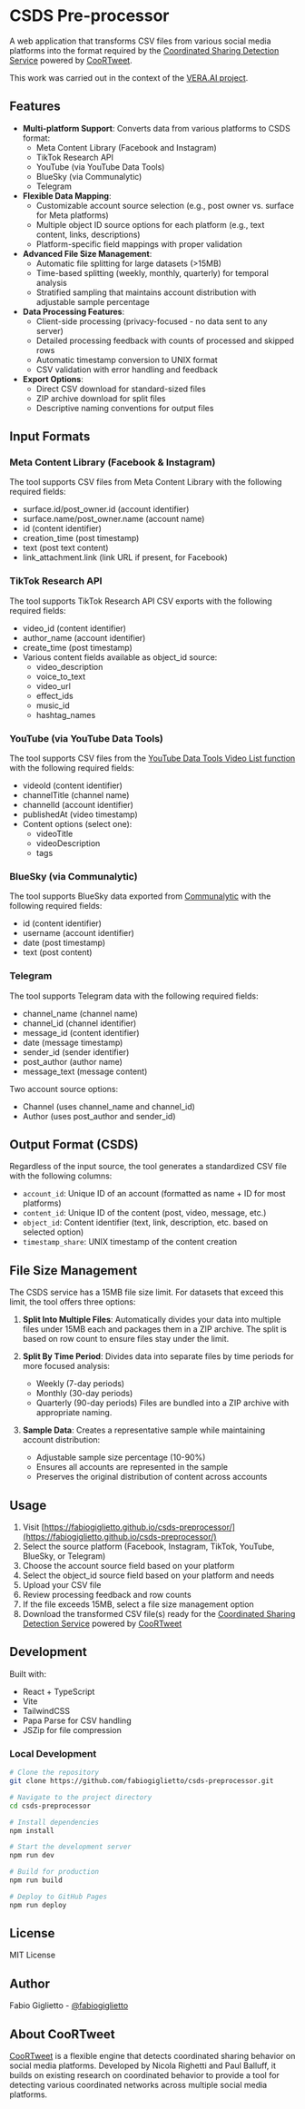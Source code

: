 # CSDS Pre-processor

A web application that transforms CSV files from various social media platforms into the format required by the [Coordinated Sharing Detection Service](https://coortweet.lab.atc.gr/) powered by [CooRTweet](https://github.com/nicolarighetti/CooRTweet).

This work was carried out in the context of the [VERA.AI project](https://veraai.eu).

## Features

- **Multi-platform Support**: Converts data from various platforms to CSDS format:
  - Meta Content Library (Facebook and Instagram)
  - TikTok Research API
  - YouTube (via YouTube Data Tools)
  - BlueSky (via Communalytic)
  - Telegram
- **Flexible Data Mapping**:
  - Customizable account source selection (e.g., post owner vs. surface for Meta platforms)
  - Multiple object ID source options for each platform (e.g., text content, links, descriptions)
  - Platform-specific field mappings with proper validation
- **Advanced File Size Management**:
  - Automatic file splitting for large datasets (>15MB)
  - Time-based splitting (weekly, monthly, quarterly) for temporal analysis
  - Stratified sampling that maintains account distribution with adjustable sample percentage
- **Data Processing Features**:
  - Client-side processing (privacy-focused - no data sent to any server)
  - Detailed processing feedback with counts of processed and skipped rows
  - Automatic timestamp conversion to UNIX format
  - CSV validation with error handling and feedback
- **Export Options**:
  - Direct CSV download for standard-sized files
  - ZIP archive download for split files
  - Descriptive naming conventions for output files

## Input Formats

### Meta Content Library (Facebook & Instagram)

The tool supports CSV files from Meta Content Library with the following required fields:
- surface.id/post_owner.id (account identifier)
- surface.name/post_owner.name (account name)
- id (content identifier)
- creation_time (post timestamp)
- text (post text content)
- link_attachment.link (link URL if present, for Facebook)

### TikTok Research API

The tool supports TikTok Research API CSV exports with the following required fields:
- video_id (content identifier)
- author_name (account identifier)
- create_time (post timestamp)
- Various content fields available as object_id source:
  - video_description
  - voice_to_text
  - video_url
  - effect_ids
  - music_id
  - hashtag_names

### YouTube (via YouTube Data Tools)

The tool supports CSV files from the [YouTube Data Tools Video List function](https://ytdt.digitalmethods.net/mod_videos_list.php) with the following required fields:
- videoId (content identifier)
- channelTitle (channel name)
- channelId (account identifier)
- publishedAt (video timestamp)
- Content options (select one):
  - videoTitle
  - videoDescription
  - tags

### BlueSky (via Communalytic)

The tool supports BlueSky data exported from [Communalytic](https://communalytic.org/) with the following required fields:
- id (content identifier)
- username (account identifier)
- date (post timestamp)
- text (post content)

### Telegram

The tool supports Telegram data with the following required fields:
- channel_name (channel name)
- channel_id (channel identifier)
- message_id (content identifier)
- date (message timestamp)
- sender_id (sender identifier)
- post_author (author name)
- message_text (message content)

Two account source options:
- Channel (uses channel_name and channel_id)
- Author (uses post_author and sender_id)

## Output Format (CSDS)

Regardless of the input source, the tool generates a standardized CSV file with the following columns:

- `account_id`: Unique ID of an account (formatted as name + ID for most platforms)
- `content_id`: Unique ID of the content (post, video, message, etc.)
- `object_id`: Content identifier (text, link, description, etc. based on selected option)
- `timestamp_share`: UNIX timestamp of the content creation

## File Size Management

The CSDS service has a 15MB file size limit. For datasets that exceed this limit, the tool offers three options:

1. **Split Into Multiple Files**: Automatically divides your data into multiple files under 15MB each and packages them in a ZIP archive. The split is based on row count to ensure files stay under the limit.

2. **Split By Time Period**: Divides data into separate files by time periods for more focused analysis:
   - Weekly (7-day periods)
   - Monthly (30-day periods)
   - Quarterly (90-day periods)
   Files are bundled into a ZIP archive with appropriate naming.

3. **Sample Data**: Creates a representative sample while maintaining account distribution:
   - Adjustable sample size percentage (10-90%)
   - Ensures all accounts are represented in the sample
   - Preserves the original distribution of content across accounts

## Usage

1. Visit [https://fabiogiglietto.github.io/csds-preprocessor/](https://fabiogiglietto.github.io/csds-preprocessor/)
2. Select the source platform (Facebook, Instagram, TikTok, YouTube, BlueSky, or Telegram)
3. Choose the account source field based on your platform
4. Select the object_id source field based on your platform and needs
5. Upload your CSV file
6. Review processing feedback and row counts
7. If the file exceeds 15MB, select a file size management option
8. Download the transformed CSV file(s) ready for the [Coordinated Sharing Detection Service](https://coortweet.lab.atc.gr/) powered by [CooRTweet](https://github.com/nicolarighetti/CooRTweet)

## Development

Built with:
- React + TypeScript
- Vite
- TailwindCSS
- Papa Parse for CSV handling
- JSZip for file compression

### Local Development

```bash
# Clone the repository
git clone https://github.com/fabiogiglietto/csds-preprocessor.git

# Navigate to the project directory
cd csds-preprocessor

# Install dependencies
npm install

# Start the development server
npm run dev

# Build for production
npm run build

# Deploy to GitHub Pages
npm run deploy
```

## License

MIT License

## Author

Fabio Giglietto - [@fabiogiglietto](https://github.com/fabiogiglietto)

## About CooRTweet

[CooRTweet](https://github.com/nicolarighetti/CooRTweet) is a flexible engine that detects coordinated sharing behavior on social media platforms. Developed by Nicola Righetti and Paul Balluff, it builds on existing research on coordinated behavior to provide a tool for detecting various coordinated networks across multiple social media platforms.